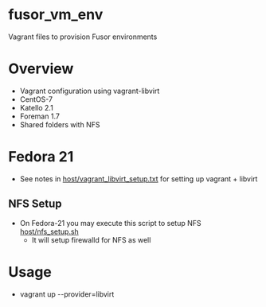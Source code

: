 # fusor_vm_env
Vagrant files to provision Fusor environments

# Overview

* Vagrant configuration using vagrant-libvirt
* CentOS-7
* Katello 2.1
* Foreman 1.7
* Shared folders with NFS


# Fedora 21

* See notes in [host/vagrant_libvirt_setup.txt](master/host/vagrant_libvirt_setup.txt) for setting up vagrant + libvirt

## NFS Setup

*  On Fedora-21 you may execute this script to setup NFS [host/nfs_setup.sh](master/host/nfs_setup.sh)
	* It will setup firewalld for NFS as well
		
# Usage
* vagrant up --provider=libvirt		



